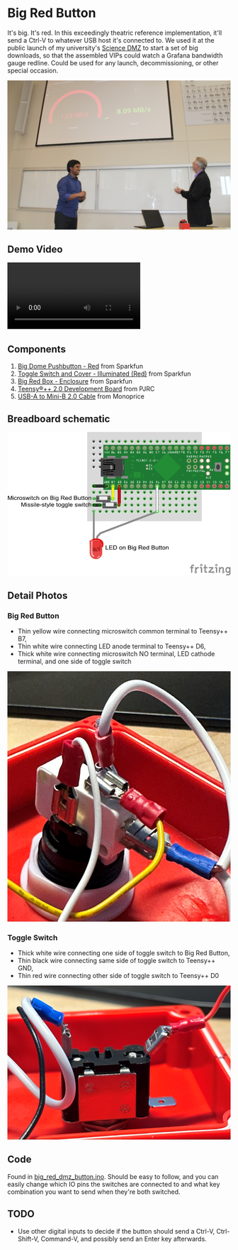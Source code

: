 # Big Red Button

It's big.
It's red.
In this exceedingly theatric reference implementation, it'll send a Ctrl-V to whatever USB host it's connected to.
We used it at the public launch of my university's [Science DMZ](https://fasterdata.es.net/science-dmz/) to start a set of big downloads, so that the assembled VIPs could watch a Grafana bandwidth gauge redline.
Could be used for any launch, decommissioning, or other special occasion.

![Science DMZ Launch Event](images/dmz_launch_event.jpg)

## Demo Video

![Big Red Button Demo Video](movies/big_red_button.mov)

## Components

1. [Big Dome Pushbutton - Red](https://www.sparkfun.com/products/9181) from Sparkfun
2. [Toggle Switch and Cover - Illuminated (Red)](https://www.sparkfun.com/products/11310) from Sparkfun
3. [Big Red Box - Enclosure](https://www.sparkfun.com/products/11366) from Sparkfun
4. [Teensy®++ 2.0 Development Board](https://www.pjrc.com/store/teensypp.html) from PJRC
5. [USB-A to Mini-B 2.0 Cable](https://www.monoprice.com/product?p_id=107) from Monoprice

## Breadboard schematic

![Big red button breadboard schematic](images/big%20red%20dmz%20box_bb.png)

## Detail Photos

### Big Red Button

- Thin yellow wire connecting microswitch common terminal to Teensy++ B7,
- Thin white wire connecting LED anode terminal to Teensy++ D6,
- Thick white wire connecting microswitch NO terminal, LED cathode terminal, and one side of toggle switch

![Big Red Button](images/big_red_button_detail.png)

### Toggle Switch

- Thick white wire connecting one side of toggle switch to Big Red Button,
- Thin black wire connecting same side of toggle switch to Teensy++ GND,
- Thin red wire connecting other side of toggle switch to Teensy++ D0

![toggle Switch](images/toggle_detail.png)

## Code

Found in [big_red_dmz_button.ino](big_red_dmz_button.ino).
Should be easy to follow, and you can easily change which IO pins the switches are connected to and what key combination you want to send when they're both switched.

## TODO

- Use other digital inputs to decide if the button should send a Ctrl-V, Ctrl-Shift-V, Command-V, and possibly send an Enter key afterwards.

